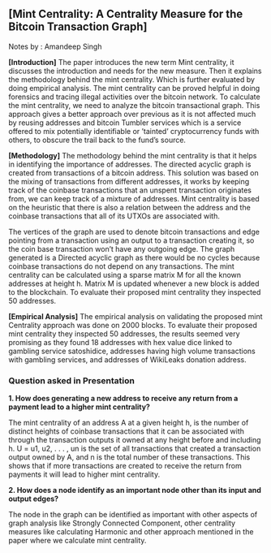 ## [Mint Centrality: A Centrality Measure for the Bitcoin Transaction Graph] 
 Notes by : Amandeep Singh


**[Introduction]** The paper introduces the new term Mint centrality, it discusses the introduction and needs for
the new measure. Then it explains the methodology behind the mint centrality. Which is further evaluated by doing empirical analysis. The mint centrality can be proved helpful in doing
forensics and tracing illegal activities over the bitcoin network. To calculate the mint centrality,
we need to analyze the bitcoin transactional graph. This approach gives a better approach over
previous as it is not affected much by reusing addresses and bitcoin Tumbler services which is a
service offered to mix potentially identifiable or ’tainted’ cryptocurrency funds with others, to
obscure the trail back to the fund’s source.

**[Methodology]** The methodology behind the mint centrality is that it helps in identifying the importance of
addresses. The directed acyclic graph is created from transactions of a bitcoin address. This
solution was based on the mixing of transactions from different addresses, it works by keeping
track of the coinbase transactions that an unspent transaction originates from, we can keep track
of a mixture of addresses. Mint centrality is based on the heuristic that there is also a relation between the address and the coinbase transactions that all of its UTXOs are associated with.

The vertices of the graph are used to denote bitcoin transactions and edge pointing from a
transaction using an output to a transaction creating it, so the coin base transaction won’t have
any outgoing edge. The graph generated is a Directed acyclic graph as there would be no cycles
because coinbase transactions do not depend on any transactions. The mint centrality can be
calculated using a sparse matrix M for all the known addresses at height h. Matrix M is updated
whenever a new block is added to the blockchain. To evaluate their proposed mint centrality
they inspected 50 addresses.

**[Empirical Analysis]** The empirical analysis on validating the proposed mint Centrality approach was done on 2000
blocks. To evaluate their proposed mint centrality they inspected 50 addresses, the results
seemed very promising as they found 18 addresses with hex value dice linked to gambling service
satoshidice, addresses having high volume transactions with gambling services, and addresses of
WikiLeaks donation address.

### Question asked in Presentation

**1. How does generating a new address to receive any return from a payment lead
to a higher mint centrality?**

The mint centrality of an address A at a given height h, is the number of distinct heights of
coinbase transactions that it can be associated with through the transaction outputs it owned
at any height before and including h. U = u1, u2, . . . , un is the set of all transactions that
created a transaction output owned by A, and n is the total number of these transactions. This
shows that if more transactions are created to receive the return from payments it will lead to
higher mint centrality.

**2. How does a node identify as an important node other than its input and output
edges?**

The node in the graph can be identified as important with other aspects of graph analysis like
Strongly Connected Component, other centrality measures like calculating Harmonic and other
approach mentioned in the paper where we calculate mint centrality.
